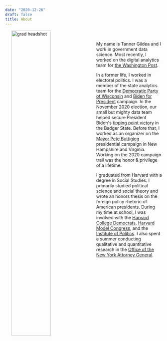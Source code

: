 ```yaml
---
date: "2020-12-26"
draft: false
title: About
---
```


<img style="float: left; margin-right:20px" src="/about/_index_files/img_2991.jpeg" alt="grad headshot" width="50%" hspace="20"/>

<br/><br/>
My name is Tanner Gildea and I work in government data science. Most recently, I worked on the digital analytics team for [the Washington Post](https://www.washingtonpost.com/).

In a former life, I worked in electoral politics. I was a member of the state analytics team for the [Democratic Party of Wisconsin](https://wisdems.org) and [Biden for President](https://joebiden.com) campaign. In the November 2020 election, our small but mighty data team helped secure President Biden's [tipping point victory](https://projects.fivethirtyeight.com/2020-swing-states/) in the Badger State. Before that, I worked as an organizer on the [Mayor Pete Buttigieg](https://peteforamerica.com) presidential campaign in New Hampshire and Virginia. Working on the 2020 campaign trail was the honor & privilege of a lifetime.

I graduated from Harvard with a degree in Social Studies. I primarily studied political science and social theory and wrote an honors thesis on the foreign policy rhetoric of American presidents. During my time at school, I was involved with the [Harvard College Democrats](http://harvarddems.org), [Harvard Model Congress](https://www.harvardmodelcongress.org), and the [Institute of Politics](https://iop.harvard.edu). I also spent a summer conducting qualitative and quantitative research in the [Office of the New York Attorney General](https://ag.ny.gov).

<br/><br/>

<!-- [Tanner's CV](/about/_index_files/Tanner_Gildea_Resume_noGPA.pdf) -->

<!--Thank you to Orianna for developing the [AllinOne Theme](https://github.com/orianna-zzo/AllinOne)  used for this website - generated by [Hugo](http://gohugo.io) and deployed on [Netlify](https://www.netlify.com). -->



